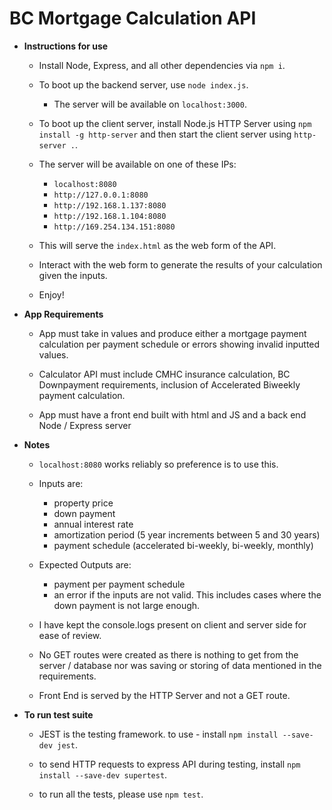 # BC Mortgage Calculation API

- **Instructions for use**

    - Install Node, Express, and all other dependencies via `npm i`.

    - To boot up the backend server, use `node index.js`.
      - The server will be available on `localhost:3000`.

    - To boot up the client server, install Node.js HTTP Server using `npm install -g http-server` and then start the client server using `http-server .`.

    - The server will be available on one of these IPs:
      - `localhost:8080`
      - `http://127.0.0.1:8080`
      - `http://192.168.1.137:8080`
      - `http://192.168.1.104:8080`
      - `http://169.254.134.151:8080`

    - This will serve the `index.html` as the web form of the API.

    - Interact with the web form to generate the results of your calculation given the inputs.

    - Enjoy!

- **App Requirements**
    - App must take in values and produce either a mortgage payment calculation per payment schedule or errors showing invalid inputted values.
    
    - Calculator API must include CMHC insurance calculation, BC Downpayment requirements, inclusion of Accelerated Biweekly payment calculation.     

    - App must have a front end built with html and JS and a back end Node / Express server

- **Notes** 
    - `localhost:8080` works reliably so preference is to use this.

    - Inputs are:
      -  property price
      -  down payment
      - annual interest rate
      -  amortization period (5 year increments between 5 and 30 years)
      - payment schedule (accelerated bi-weekly, bi-weekly, monthly)

    - Expected Outputs are: 
      - payment per payment schedule
      - an error if the inputs are not valid. This includes cases where the down payment is not large enough.

    - I have kept the console.logs present on client and server side for ease of review.

    - No GET routes were created as there is nothing to get from the server / database nor was saving or storing of data mentioned in the requirements.

    - Front End is served by the HTTP Server and not a GET route.

- **To run test suite** 
    - JEST is the testing framework. to use - install `npm install --save-dev jest`.

    - to send HTTP requests to express API during testing, install `npm install --save-dev supertest`.

    - to run all the tests, please use `npm test`.